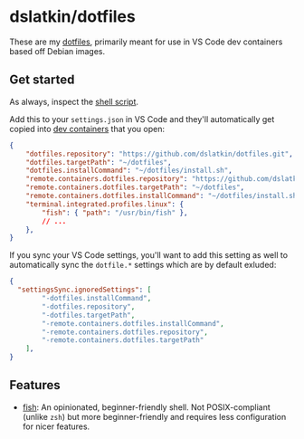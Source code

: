 # dslatkin/dotfiles

These are my [dotfiles](https://dotfiles.github.io/), primarily meant for use in
VS Code dev containers based off Debian images.

## Get started

As always, inspect the [shell script](install.sh).

Add this to your `settings.json` in VS Code and they'll automatically
get copied into [dev containers](https://code.visualstudio.com/docs/remote/containers)
that you open:

```json
{
    "dotfiles.repository": "https://github.com/dslatkin/dotfiles.git",
    "dotfiles.targetPath": "~/dotfiles",
    "dotfiles.installCommand": "~/dotfiles/install.sh",
    "remote.containers.dotfiles.repository": "https://github.com/dslatkin/dotfiles.git",
    "remote.containers.dotfiles.targetPath": "~/dotfiles",
    "remote.containers.dotfiles.installCommand": "~/dotfiles/install.sh",
    "terminal.integrated.profiles.linux": {
        "fish": { "path": "/usr/bin/fish" },
        // ...
    },
}
```

If you sync your VS Code settings, you'll want to add this setting as well
to automatically sync the `dotfile.*` settings which are by default exluded:

```json
{
  "settingsSync.ignoredSettings": [
        "-dotfiles.installCommand",
        "-dotfiles.repository",
        "-dotfiles.targetPath",
        "-remote.containers.dotfiles.installCommand",
        "-remote.containers.dotfiles.repository",
        "-remote.containers.dotfiles.targetPath"
    ],
}
```

## Features

-   [fish](https://fishshell.com/): An opinionated, beginner-friendly shell. Not
    POSIX-compliant (unlike `zsh`) but more beginner-friendly and requires
    less configuration for nicer features.
